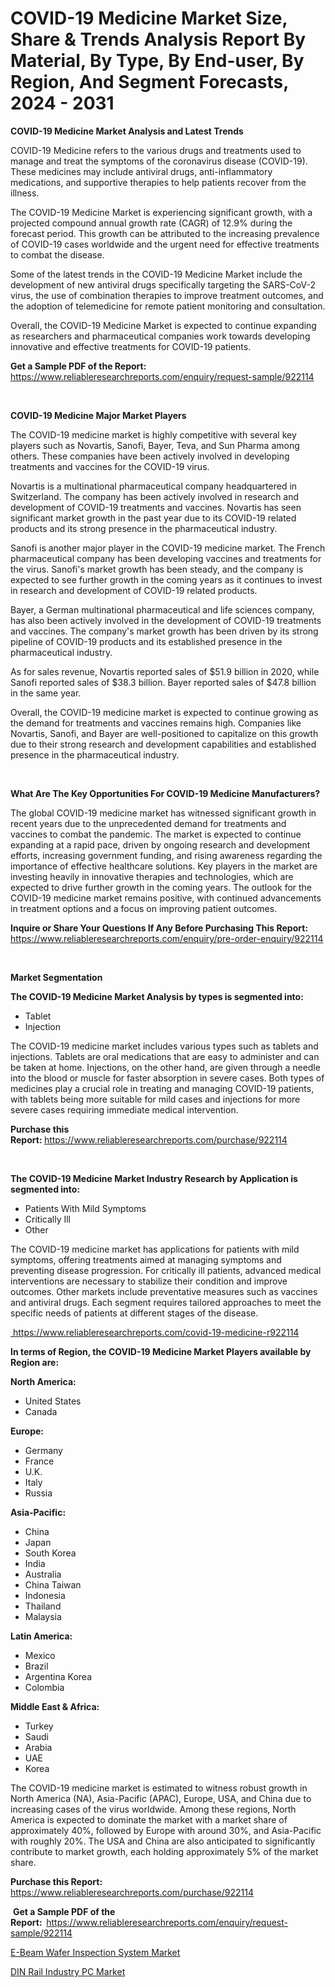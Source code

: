 <p><h1>COVID-19 Medicine Market Size, Share & Trends Analysis Report By Material, By Type, By End-user, By Region, And Segment Forecasts, 2024 - 2031</h1></p><p><strong>COVID-19 Medicine Market Analysis and Latest Trends</strong></p>
<p><p>COVID-19 Medicine refers to the various drugs and treatments used to manage and treat the symptoms of the coronavirus disease (COVID-19). These medicines may include antiviral drugs, anti-inflammatory medications, and supportive therapies to help patients recover from the illness.</p><p>The COVID-19 Medicine Market is experiencing significant growth, with a projected compound annual growth rate (CAGR) of 12.9% during the forecast period. This growth can be attributed to the increasing prevalence of COVID-19 cases worldwide and the urgent need for effective treatments to combat the disease.</p><p>Some of the latest trends in the COVID-19 Medicine Market include the development of new antiviral drugs specifically targeting the SARS-CoV-2 virus, the use of combination therapies to improve treatment outcomes, and the adoption of telemedicine for remote patient monitoring and consultation.</p><p>Overall, the COVID-19 Medicine Market is expected to continue expanding as researchers and pharmaceutical companies work towards developing innovative and effective treatments for COVID-19 patients.</p></p>
<p><strong>Get a Sample PDF of the Report:&nbsp;</strong> <a href="https://www.reliableresearchreports.com/enquiry/request-sample/922114">https://www.reliableresearchreports.com/enquiry/request-sample/922114</a></p>
<p>&nbsp;</p>
<p><strong>COVID-19 Medicine Major Market Players</strong></p>
<p><p>The COVID-19 medicine market is highly competitive with several key players such as Novartis, Sanofi, Bayer, Teva, and Sun Pharma among others. These companies have been actively involved in developing treatments and vaccines for the COVID-19 virus.</p><p>Novartis is a multinational pharmaceutical company headquartered in Switzerland. The company has been actively involved in research and development of COVID-19 treatments and vaccines. Novartis has seen significant market growth in the past year due to its COVID-19 related products and its strong presence in the pharmaceutical industry.</p><p>Sanofi is another major player in the COVID-19 medicine market. The French pharmaceutical company has been developing vaccines and treatments for the virus. Sanofi's market growth has been steady, and the company is expected to see further growth in the coming years as it continues to invest in research and development of COVID-19 related products.</p><p>Bayer, a German multinational pharmaceutical and life sciences company, has also been actively involved in the development of COVID-19 treatments and vaccines. The company's market growth has been driven by its strong pipeline of COVID-19 products and its established presence in the pharmaceutical industry.</p><p>As for sales revenue, Novartis reported sales of $51.9 billion in 2020, while Sanofi reported sales of $38.3 billion. Bayer reported sales of $47.8 billion in the same year.</p><p>Overall, the COVID-19 medicine market is expected to continue growing as the demand for treatments and vaccines remains high. Companies like Novartis, Sanofi, and Bayer are well-positioned to capitalize on this growth due to their strong research and development capabilities and established presence in the pharmaceutical industry.</p></p>
<p>&nbsp;</p>
<p><strong>What Are The Key Opportunities For COVID-19 Medicine Manufacturers?</strong></p>
<p><p>The global COVID-19 medicine market has witnessed significant growth in recent years due to the unprecedented demand for treatments and vaccines to combat the pandemic. The market is expected to continue expanding at a rapid pace, driven by ongoing research and development efforts, increasing government funding, and rising awareness regarding the importance of effective healthcare solutions. Key players in the market are investing heavily in innovative therapies and technologies, which are expected to drive further growth in the coming years. The outlook for the COVID-19 medicine market remains positive, with continued advancements in treatment options and a focus on improving patient outcomes.</p></p>
<p><strong>Inquire or Share Your Questions If Any Before Purchasing This Report:</strong> <a href="https://www.reliableresearchreports.com/enquiry/pre-order-enquiry/922114">https://www.reliableresearchreports.com/enquiry/pre-order-enquiry/922114</a></p>
<p>&nbsp;</p>
<p><strong>Market Segmentation</strong></p>
<p><strong>The COVID-19 Medicine Market Analysis by types is segmented into:</strong></p>
<p><ul><li>Tablet</li><li>Injection</li></ul></p>
<p><p>The COVID-19 medicine market includes various types such as tablets and injections. Tablets are oral medications that are easy to administer and can be taken at home. Injections, on the other hand, are given through a needle into the blood or muscle for faster absorption in severe cases. Both types of medicines play a crucial role in treating and managing COVID-19 patients, with tablets being more suitable for mild cases and injections for more severe cases requiring immediate medical intervention.</p></p>
<p><strong>Purchase this Report:&nbsp;</strong><a href="https://www.reliableresearchreports.com/purchase/922114">https://www.reliableresearchreports.com/purchase/922114</a></p>
<p>&nbsp;</p>
<p><strong>The COVID-19 Medicine Market Industry Research by Application is segmented into:</strong></p>
<p><ul><li>Patients With Mild Symptoms</li><li>Critically Ill</li><li>Other</li></ul></p>
<p><p>The COVID-19 medicine market has applications for patients with mild symptoms, offering treatments aimed at managing symptoms and preventing disease progression. For critically ill patients, advanced medical interventions are necessary to stabilize their condition and improve outcomes. Other markets include preventative measures such as vaccines and antiviral drugs. Each segment requires tailored approaches to meet the specific needs of patients at different stages of the disease.</p></p>
<p><a href="https://www.reliableresearchreports.com/covid-19-medicine-r922114">&nbsp;https://www.reliableresearchreports.com/covid-19-medicine-r922114</a></p>
<p><strong>In terms of Region, the COVID-19 Medicine Market Players available by Region are:</strong></p>
<p>
    <p> <strong> North America: </strong>
        <ul>
            <li>United States</li>
            <li>Canada</li>
        </ul>
        </p> 
    <p> <strong> Europe: </strong>
        <ul>
            <li>Germany</li>
            <li>France</li>
            <li>U.K.</li>
            <li>Italy</li>
            <li>Russia</li>
        </ul>
        </p> 
    <p> <strong> Asia-Pacific: </strong>
        <ul>
            <li>China</li>
            <li>Japan</li>
            <li>South Korea</li>
            <li>India</li>
            <li>Australia</li>
            <li>China Taiwan</li>
            <li>Indonesia</li>
            <li>Thailand</li>
            <li>Malaysia</li>
        </ul>
        </p> 
    <p> <strong> Latin America: </strong>
        <ul>
            <li>Mexico</li>
            <li>Brazil</li>
            <li>Argentina Korea</li>
            <li>Colombia</li>
        </ul>
        </p> 
    <p> <strong> Middle East & Africa: </strong>
        <ul>
            <li>Turkey</li>
            <li>Saudi</li>
            <li>Arabia</li>
            <li>UAE</li>
            <li>Korea</li>
        </ul>
    </p>
    </p>
<p><p>The COVID-19 medicine market is estimated to witness robust growth in North America (NA), Asia-Pacific (APAC), Europe, USA, and China due to increasing cases of the virus worldwide. Among these regions, North America is expected to dominate the market with a market share of approximately 40%, followed by Europe with around 30%, and Asia-Pacific with roughly 20%. The USA and China are also anticipated to significantly contribute to market growth, each holding approximately 5% of the market share.</p></p>
<p><strong>Purchase this Report: </strong><a href="https://www.reliableresearchreports.com/purchase/922114">https://www.reliableresearchreports.com/purchase/922114</a></p>
<p>&nbsp;<strong>Get a Sample PDF of the Report:&nbsp;&nbsp;</strong><a href="https://www.reliableresearchreports.com/enquiry/request-sample/922114">https://www.reliableresearchreports.com/enquiry/request-sample/922114</a></p>
<p><strong></strong></p>
<p><p><a href="https://github.com/jsmusil/Market-Research-Report-List-4/blob/main/e-beam-wafer-inspection-system-market.md">E-Beam Wafer Inspection System Market</a></p><p><a href="https://github.com/bmorecock/Market-Research-Report-List-4/blob/main/din-rail-industry-pc-market.md">DIN Rail Industry PC Market</a></p></p>
